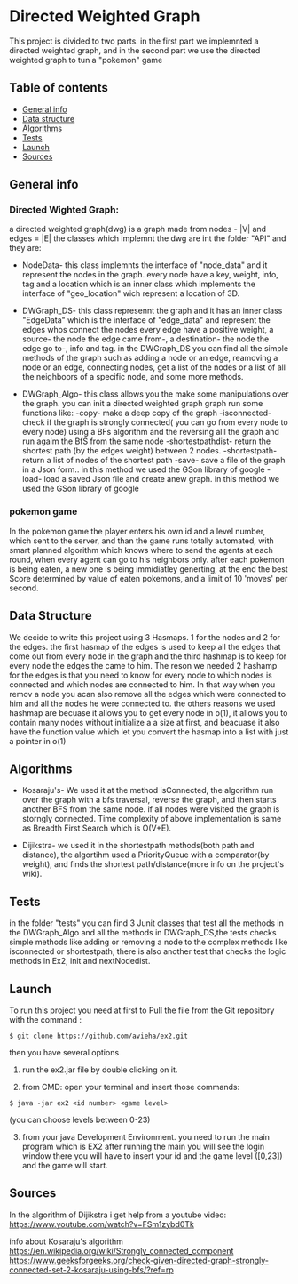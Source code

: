 #                                                                    Directed Weighted Graph

 This project is divided to two parts. in the first part we implemnted a directed weighted graph, and in the second part 
 we use the directed weighted graph to tun a "pokemon" game

## Table of contents
* [General info](#general-info)
* [Data structure](#data-structure)
* [Algorithms](#algorithms)
* [Tests](#tests)
* [Launch](#launch)
* [Sources](#sources)

## General info

### Directed Wighted Graph:
a directed weighted graph(dwg) is a graph made from nodes - |V| and edges = |E| 
the classes which implemnt the dwg are int the folder "API" and they are:
* NodeData- this class implemnts the interface of "node_data" and it represent the nodes in the graph.
every node have a key, weight, info, tag and a location which is an inner class which implements the interface of "geo_location" wich represent a location of 3D.

* DWGraph_DS- this class represennt the graph and it has an inner class "EdgeData" which is the interface of "edge_data" and represent the edges whos connect the nodes
every edge have a positive weight, a source- the node the edge came from-, a destination- the node the edge go to-, info and tag.
in the DWGraph_DS you can find all the simple methods of the graph such as adding a node or an edge, reamoving a node or an edge, connecting nodes, get a list of the nodes 
or a list of all the neighboors of a specific node, and some more methods.

* DWGraph_Algo- this class allows you the make some manipulations over the graph. you can init a directed weighted graph graph run some functions like:
-copy- make a deep copy of the graph
-isconnected- check if the graph is strongly connected( you can go from every node to every node) using a BFs algorithm and the reversing alll the graph and run agaim the BfS from the same node
-shortestpathdist- return the shortest path (by the edges weight) between 2 nodes.
-shortestpath- return a list of nodes of the shortest path 
-save- save a file of the graph in a Json form.. in this method we used the GSon library of google
-load- load a saved Json file and create anew graph.  in this method we used the GSon library of google

### pokemon game
In the pokemon game the player enters his own id and a level number, which sent to the server, and than the game runs totally automated, with smart planned algorithm which knows where to send the agents at each round, when every agent can go to his neighbors only.
after each pokemon is being eaten, a new one is being immidiatley generting, at the end the best Score determined by value of eaten pokemons, and a limit of 10 'moves' per second.

## Data Structure
We decide to write this project using 3 Hasmaps. 1 for the nodes and 2 for the edges. the first hasmap of the edges is used to keep all the edges that come out
from every node in the graph
and the third hashmap is to keep for every node the edges the came to him. The reson we needed 2 hashamp for the edges is that you need to know for every node 
to which nodes is connected and which nodes are connected to him. In that way when you remov a node you acan also remove all the edges which were connected to
him and all the nodes he were connected to. the others reasons we used hashmap are becuase it allows you to get every node in o(1), it allows you to contain many nodes without initialize a a size at first,
and beacuase it also have the function value which let you convert the hasmap into a list with just a pointer in o(1)

## Algorithms
* Kosaraju's- We used it at the method isConnected, the algorithm run over the graph with a bfs traversal, reverse the graph, and then starts another BFS from the same node. 
if all nodes were visited the graph is storngly connected.
Time complexity of above implementation is same as Breadth First Search which is O(V+E).

* Dijikstra- we used it in the shortestpath methods(both path and distance), the algortihm used a PriorityQueue with a comparator(by weight), and finds the shortest path/distance(more info on the project's wiki).
  
## Tests
in the folder "tests" you can find 3 Junit classes that test all the methods in the DWGraph_Algo and all the methods in DWGraph_DS,the tests checks simple methods like adding or removing a node to the complex methods like isconnected or shortestpath, there is also another test that checks the logic methods in Ex2, init and nextNodedist.

## Launch
To run this project you need at first to Pull the file from the Git repository with the command :
```
$ git clone https://github.com/avieha/ex2.git 
```
then you have several options
1) run the ex2.jar file by double clicking on it.

2) from CMD: open your terminal and insert those commands:
```
$ java -jar ex2 <id number> <game level>
```
(you can choose levels between 0-23)
		
3) from your java Development Environment.
you need to run the main program which is EX2
after running the main you will see the login window there you will have to insert your id and the game level ([0,23])
and the game will start.

## Sources
In the algorithm of Dijikstra i get help from a youtube video: https://www.youtube.com/watch?v=FSm1zybd0Tk 

info about Kosaraju's algorithm https://en.wikipedia.org/wiki/Strongly_connected_component
https://www.geeksforgeeks.org/check-given-directed-graph-strongly-connected-set-2-kosaraju-using-bfs/?ref=rp
